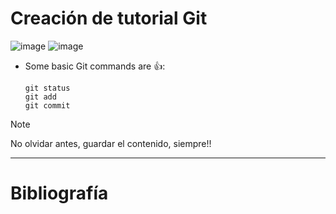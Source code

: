 # **Creación de tutorial Git**
![image](https://img.shields.io/badge/Azure_DevOps-0078D7?style=for-the-badge&logo=azure-devops&logoColor=white)
![image](https://badgen.net/badge/eduit/cloud/red?icon=twitter)
- Some basic Git commands are :+1::
    ```
    git status
    git add
    git commit
    ```
> [!NOTE]
> No olvidar antes, guardar el contenido, siempre!!
_ _ _
# **Bibliografía**